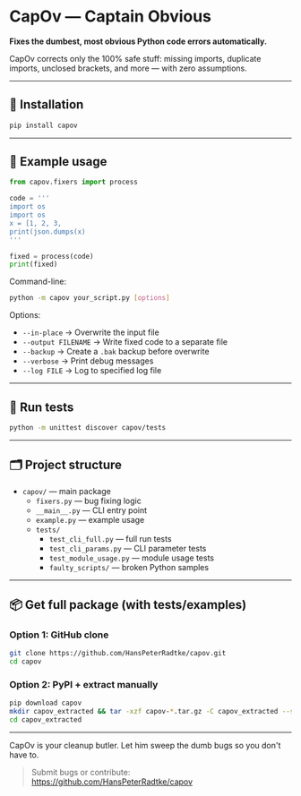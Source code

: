 # CapOv — Captain Obvious

**Fixes the dumbest, most obvious Python code errors automatically.**

CapOv corrects only the 100% safe stuff: missing imports, duplicate imports, unclosed brackets, and more — with zero assumptions.

---

## 🔧 Installation
```bash
pip install capov
```

---

## 🚀 Example usage

```python
from capov.fixers import process

code = '''
import os
import os
x = [1, 2, 3,
print(json.dumps(x)
'''

fixed = process(code)
print(fixed)
```

Command-line:
```bash
python -m capov your_script.py [options]
```

Options:
- `--in-place` → Overwrite the input file
- `--output FILENAME` → Write fixed code to a separate file
- `--backup` → Create a `.bak` backup before overwrite
- `--verbose` → Print debug messages
- `--log FILE` → Log to specified log file

---

## 🧪 Run tests

```bash
python -m unittest discover capov/tests
```

---

## 🗂 Project structure

- `capov/` — main package
  - `fixers.py` — bug fixing logic
  - `__main__.py` — CLI entry point
  - `example.py` — example usage
  - `tests/`
    - `test_cli_full.py` — full run tests
    - `test_cli_params.py` — CLI parameter tests
    - `test_module_usage.py` — module usage tests
    - `faulty_scripts/` — broken Python samples

---

## 📦 Get full package (with tests/examples)

### Option 1: GitHub clone
```bash
git clone https://github.com/HansPeterRadtke/capov.git
cd capov
```

### Option 2: PyPI + extract manually
```bash
pip download capov
mkdir capov_extracted && tar -xzf capov-*.tar.gz -C capov_extracted --strip-components=1
cd capov_extracted
```

---

CapOv is your cleanup butler. Let him sweep the dumb bugs so you don't have to.

> Submit bugs or contribute: https://github.com/HansPeterRadtke/capov
